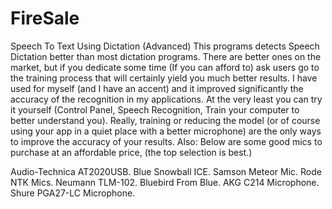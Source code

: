 # FireSale
Speech To Text Using Dictation (Advanced)
This programs detects Speech Dictation better than most dictation programs. There are better ones on the market, but if you dedicate some time
(If you can afford to) ask users go to the training process that will certainly yield you much better results. 
I have used for myself (and I have an accent) and it improved significantly the accuracy of the recognition in my applications. 
At the very least you can try it yourself (Control Panel, Speech Recognition, Train your computer to better understand you). 
Really, training or reducing the model (or of course using your app in a quiet place with a better microphone) are the only ways to improve the accuracy of your results.
Also: Below are some good mics to purchase at an affordable price, (the top selection is best.)

Audio-Technica AT2020USB.
Blue Snowball ICE.
Samson Meteor Mic.
Rode NTK Mics.
Neumann TLM-102.
Bluebird From Blue.
AKG C214 Microphone.
Shure PGA27-LC Microphone.
